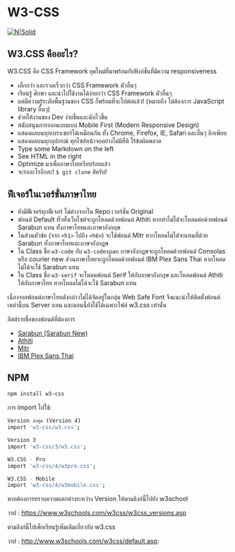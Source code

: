 # W3-CSS
[![N|Solid](http://www.w3schools.com/images/w3schoolscom_gray.gif)](http://www.w3schools.com/w3css/default.asp)

## W3.CSS คืออะไร?
W3.CSS คือ CSS Framework ยุคใหม่ที่มาพร้อมกับฟังก์ชั่นที่มีความ responsiveness

 * เล็กกว่า และรวดเร็วกว่า CSS Framework ตัวอื่นๆ
 * เรียนรู้ ศึกษา และนำไปใช้งานได้ง่ายกว่า CSS Framework ตัวอื่นๆ
 * แค่มีความรู้ระดับพื้นฐานของ CSS ก็พร้อมที่จะไปต่อแล้ว! (หมายถึง ไม่ต้องการ JavaScript library อื่นๆ)
 * ช่วยให้งานของ Dev ง่ายขึ้นและฉับไวขึ้น
 * สนับสนุนการออกแบบแบบ Mobile First (Modern Responsive Design)
 * แสดงผลบนทุกเบราเซอร์ได้เหมือนกัน ทั้ง Chrome, Firefox, IE, Safari และอื่นๆ อีกเพียบ
 * แสดงผลบนทุกอุปกรณ์ ทุกไซส์หน้าจออย่างไม่มีที่ติ ไร้ข้อผิดพลาด
 * Type some Markdown on the left
 * See HTML in the right
 * Optimize มาเพื่อภาษาไทยเรียบร้อยแล้ว
 * จะรออะไรอีกละ! ```$ git clone``` สิครับ!

## ฟีเจอร์ในเวอร์ชั่นภาษาไทย

* ยังมีฟีเจอร์ทุกฟีเจอร์ ไม่ต่างจากใน Repo เวอร์ชั่น Original
* ฟอนต์ Default ทั่วทั้งเว็บไซต์จะถูกโหลดด้วยฟอนต์ Athiti หากทำไม่ได้จะโหลดต่อด้วยฟอนต์ Sarabun แทน ทั้งภาษาไทยและภาษาอังกฤษ
* ในส่วนหัวข้อ (จาก ```<h1>``` ไปถึง ```<h6>```) จะใช้ฟอนต์ Mitr หากโหลดไม่ได้จะแทนที่ด้วย Sarabun ทั้งภาษาไทยและภาษาอังกฎษ
* ใน Class ชื่อ ```w3-code``` กับ ```w3-codespan``` ภาษาอังกฎษจะถูกโหลดด้วยฟอนต์ Consolas หรือ courier new ส่วนภาษาไทยจะถูกโหลดด้วยฟอนต์ IBM Plex Sans Thai หากโหลดไม่ได้จะใช้ Sarabun แทน
* ใน Class ชื่อ ```w3-serif``` จะโหลดฟอนต์ Serif ให้กับภาษาอังกฤษ และโหลดฟอนต์ Athiti ให้กับภาษาไทย หากโหลดไม่ได้จะใช้ Sarabun แทน

เนื่องจากฟอนต์ภาษาไทยดังกล่าวไม่ได้จัดอยู่ในกลุ่ม Web Safe Font จึงแนะนำให้ติดตั้งฟอนต์เหล่านี้บน Server แทน และตอนนี้ยังใช้ได้เฉพาะไฟล์ w3.css เท่านั้น

ลิสต์รายชื่อของฟอนต์ที่ต้องการ
* [Sarabun (Sarabun New)](https://www.f0nt.com/?dl_name=sipafonts/THSarabunNew.zip)
* [Athiti](https://fonts.google.com/specimen/Athiti)
* [Mitr](https://fonts.google.com/specimen/Mitr?query=Mitr&noto.lang=th_Thai)
* [IBM Plex Sans Thai](https://fonts.google.com/specimen/IBM+Plex+Sans+Thai)

## NPM

```sh
npm install w3-css
```

การ import ไปใช้:
```sh
Version ล่าสุด (Version 4)
import 'w3-css/w3.css';

Version 3
import 'w3-css/3/w3.css';

W3.CSS - Pro
import 'w3-css/4/w3pro.css';

W3.CSS - Mobile
import 'w3-css/4/w3mobile.css';

```
หากต้องการทราบความแตกต่างระหว่าง Version ให้ตามลิงก์นี้ไปยัง w3school 

วาป : https://www.w3schools.com/w3css/w3css_versions.asp

ตามลิงก์นี้ไปเพื่อเรียนรู้เพิ่มเติมเกี่ยวกับ w3.css

วาป : http://www.w3schools.com/w3css/default.asp:
